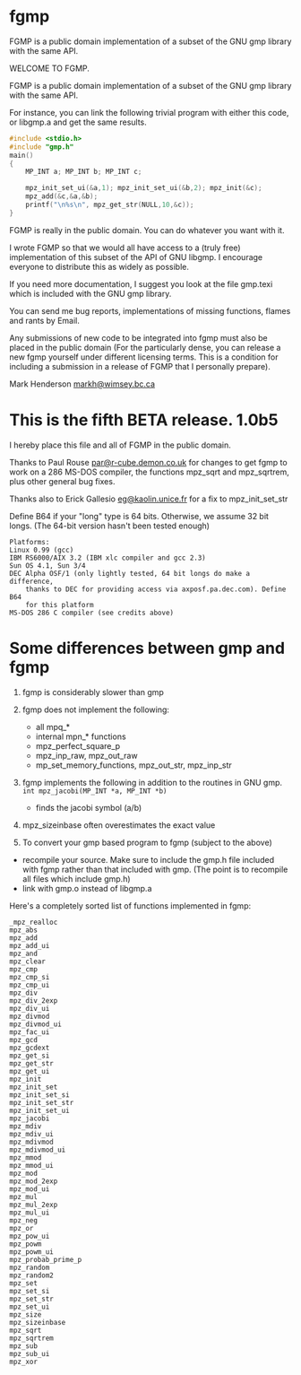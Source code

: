 # fgmp

FGMP is a public domain implementation of a subset of the GNU gmp library with the same API.

WELCOME TO FGMP.

FGMP is a public domain implementation of a subset of the GNU gmp library
with the same API.

For instance, you can link the following trivial program with either
this code, or libgmp.a and get the same results.

```c
#include <stdio.h>
#include "gmp.h"
main()
{
    MP_INT a; MP_INT b; MP_INT c;

    mpz_init_set_ui(&a,1); mpz_init_set_ui(&b,2); mpz_init(&c);
    mpz_add(&c,&a,&b);
    printf("\n%s\n", mpz_get_str(NULL,10,&c));
}
```

FGMP is really in the public domain. You can do whatever you want with
it.

I wrote FGMP so that we would all have access to a (truly free)
implementation of this subset of the API of GNU libgmp. I encourage
everyone to distribute this as widely as possible.

If you need more documentation, I suggest you look at the file
gmp.texi which is included with the GNU gmp library.

You can send me bug reports, implementations of missing functions, flames
and rants by Email.

Any submissions of new code to be integrated into fgmp must also be
placed in the public domain (For the particularly dense, you can
release a new fgmp yourself under different licensing terms. This
is a condition for including a submission in a release of FGMP that
I personally prepare).

Mark Henderson <markh@wimsey.bc.ca>

# This is the fifth BETA release. 1.0b5

I hereby place this file and all of FGMP in the public domain.

Thanks to Paul Rouse <par@r-cube.demon.co.uk> for changes to get fgmp
to work on a 286 MS-DOS compiler, the functions mpz_sqrt and
mpz_sqrtrem, plus other general bug fixes.

Thanks also to Erick Gallesio <eg@kaolin.unice.fr> for a fix
to mpz_init_set_str

Define B64 if your "long" type is 64 bits. Otherwise, we assume 32
bit longs. (The 64-bit version hasn't been tested enough)

```
Platforms:
Linux 0.99 (gcc)
IBM RS6000/AIX 3.2 (IBM xlc compiler and gcc 2.3)
Sun OS 4.1, Sun 3/4
DEC Alpha OSF/1 (only lightly tested, 64 bit longs do make a difference,
    thanks to DEC for providing access via axposf.pa.dec.com). Define B64
    for this platform
MS-DOS 286 C compiler (see credits above)
```

# Some differences between gmp and fgmp

1. fgmp is considerably slower than gmp
2. fgmp does not implement the following:
   - all mpq\_\*
   - internal mpn\_\* functions
   - mpz_perfect_square_p
   - mpz_inp_raw, mpz_out_raw
   - mp_set_memory_functions, mpz_out_str, mpz_inp_str
3. fgmp implements the following in addition to the routines in GNU gmp.
   `int mpz_jacobi(MP_INT *a, MP_INT *b)`
   - finds the jacobi symbol (a/b)
4. mpz_sizeinbase often overestimates the exact value

5. To convert your gmp based program to fgmp (subject to the
   above)

- recompile your source. Make sure to include the gmp.h file included
  with fgmp rather than that included with gmp. (The point is to recompile
  all files which include gmp.h)
- link with gmp.o instead of libgmp.a

Here's a completely sorted list of functions implemented in fgmp:

```
_mpz_realloc
mpz_abs
mpz_add
mpz_add_ui
mpz_and
mpz_clear
mpz_cmp
mpz_cmp_si
mpz_cmp_ui
mpz_div
mpz_div_2exp
mpz_div_ui
mpz_divmod
mpz_divmod_ui
mpz_fac_ui
mpz_gcd
mpz_gcdext
mpz_get_si
mpz_get_str
mpz_get_ui
mpz_init
mpz_init_set
mpz_init_set_si
mpz_init_set_str
mpz_init_set_ui
mpz_jacobi
mpz_mdiv
mpz_mdiv_ui
mpz_mdivmod
mpz_mdivmod_ui
mpz_mmod
mpz_mmod_ui
mpz_mod
mpz_mod_2exp
mpz_mod_ui
mpz_mul
mpz_mul_2exp
mpz_mul_ui
mpz_neg
mpz_or
mpz_pow_ui
mpz_powm
mpz_powm_ui
mpz_probab_prime_p
mpz_random
mpz_random2
mpz_set
mpz_set_si
mpz_set_str
mpz_set_ui
mpz_size
mpz_sizeinbase
mpz_sqrt
mpz_sqrtrem
mpz_sub
mpz_sub_ui
mpz_xor
```

